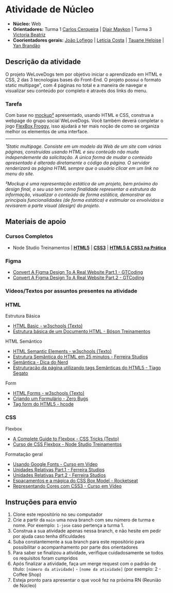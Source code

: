 # Atividade de Núcleo

- **Núcleo:** Web
- **Orientadores:** Turma 1 [Carlos Cerqueira](https://gitlab.com/Carloscerq) | [Djair Maykon](https://gitlab.com/djairmaykon) | Turma 3 [Victoria Beatriz](https://gitlab.com/VicBia) 
- **Coorientadores gerais:** [João Lofiego](https://gitlab.com/JGabrielzn) | [Letícia Costa](https://gitlab.com/leetecea) | [Tauane Heloise](https://gitlab.com/tauaneheloise) | [Yan Brandão](https://gitlab.com/YanBrandao1)

## Descrição da atividade

O projeto WeLoveDogs tem por objetivo iniciar o aprendizado em HTML e CSS, 2 das 3 tecnologias bases do Front-End. O projeto possui o formato static multipage¹, com 4 páginas no total e a maneira de navegar e visualizar seu conteúdo por completo é através dos links do menu.

### Tarefa

Com base no [mockup²](https://www.figma.com/file/83KrYRp9nXE4wyMIWgxu6O/WeLoveDogs---N%C3%BAcleo-Web?node-id=0-1&t=1kBFqE3wLdtUsyxT-0) apresentado, usando HTML e CSS, construa a webpage do grupo social WeLoveDogs. Você também deverá completar o jogo [FlexBox Froggy](https://flexboxfroggy.com/), isso ajudará a ter mais noção de como se organiza melhor os elementos de uma interface.

---

*¹Static multipage. Consiste em um modelo da Web de um site com várias páginas, construídas usando HTML e seu conteúdo não muda independemente da solicitação. A única forma de mudar o conteúdo apresentado é alterado diretamente o código da página. O servidor renderizará as página HTML sempre que o usuário clicar em um link no menu do site.*

*²Mockup é uma representação estática de um projeto, bem próximo do design final, o seu uso tem como finalidade representar a estrutura da informação, visualizar o conteúdo de forma estática, demonstrar as principais funcionalidades (de forma estática) e estimular os envolvidos a revisarem a parte visual (design) do projeto.*

## Materiais de apoio

### Cursos Completos

- Node Studio Treinamentos | **[HTML5](https://youtube.com/playlist?list=PLwXQLZ3FdTVGKl3iPEyEWpFoYkMUxWW5O)** | **[CSS3](https://youtube.com/playlist?list=PLwXQLZ3FdTVGf7GUtiOFLc_9AXO25iIzG)** | **[HTML5 & CSS3 na Prática](https://youtube.com/playlist?list=PLwXQLZ3FdTVF_HYP5r1oR7vK1_7ZuTU78)**

### Figma

- [Convert A Figma Design To A Real Website Part.1 - GTCoding](https://youtu.be/q_YNq0j_QfE)
- [Convert A Figma Design To A Real Website Part.2 - GTCoding](https://youtu.be/2r91B6ZwN_E)

### Vídeos/Textos por assuntos presentes na atividade

### HTML

Estrutura Básica

- [HTML Basic - w3schools (Texto)](https://www.w3schools.com/html/html_basic.asp)
- [Estrutura básica de um Documento HTML - Bóson Treinamentos](https://youtu.be/hMAvQtQ97eE)

HTML Semântico

- [HTML Semantic Elements - w3schools (Texto)](https://www.w3schools.com/html/html5_semantic_elements.asp)
- [Estrutura Semântica do HTML em 25 minutos - Ferreira Studios](https://youtu.be/jEJUopJv12I)
- [Semântica - Dica do Nerd](https://youtu.be/NdAjp7X2CUI)
- [Estruturação da página utilizando tags Semânticas do HTML5 - Tiago Segato](https://youtu.be/6V3msF_YBQk)

Form

- [HTML Forms - w3schools (Texto)](https://www.w3schools.com/html/html_forms.asp)
- [Criando um Formulário - Zero Bugs](https://youtu.be/vJoCnzEucCc)
- [Tag form do HTML5 - hcode](https://youtu.be/spgu7it3ODY)

### CSS

Flexbox

- [A Complete Guide to Flexbox - CSS Tricks (Texto)](https://css-tricks.com/snippets/css/a-guide-to-flexbox/)
- [Curso de CSS Flexbox - Node Studio Treinamentos](https://youtube.com/playlist?list=PLwXQLZ3FdTVGjLmjwfRc0Q9TA5U-PCWp4)

Formatação geral

- [Usando Google Fonts - Curso em Vídeo](https://youtu.be/FLuQonci9wU)
- [Unidades Relativas Part.1 - Ferreira Studios](https://youtu.be/etM0JBeFbf8)
- [Unidades Relativas Part.2 - Ferreira Studios](https://youtu.be/g__c-7M9Xzk)
- [Espaçamentos e a mágica do CSS Box Model - Rocketseat](https://youtu.be/nhW70H9H4gU)
- [Representando Cores com CSS3 - Curso em Vídeo](https://youtu.be/uKjKnztS3cY)

## Instruções para envio

1. Clone este repositório no seu computador
2. Crie a partir da `main` uma nova branch com seu número de turma e nome. Por exemplo: `1-jose` caso pertença a turma 1.
3. Construa a sua atividade apenas nessa branch, e não hesite em pedir por ajuda caso tenha dificuldades
4. Suba constantemente a sua branch para este repositório para possibilitar o acompanhamento por parte dos orientadores
5. Para saber se finalizou a atividade, verifique cuidadosamente se todos os requisitos foram cumpridos
6. Após finalizar a atividade, faça um merge request com o padrão de título: `[número da atividade]` - `[nome da atividade]` (por exemplo: 2 - Coffee Shop)
7. Esteja pronto para apresentar o que você fez na próxima RN (Reunião de Núcleo)
